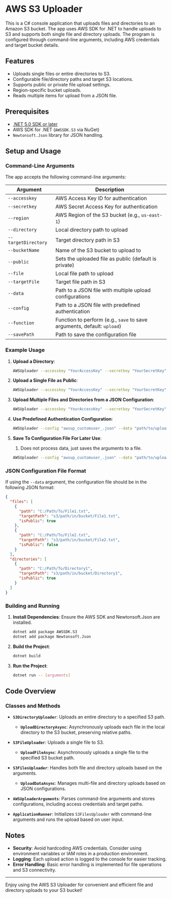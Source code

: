 # AWS S3 Uploader

This is a C# console application that uploads files and directories to an Amazon S3 bucket. The app uses AWS SDK for .NET to handle uploads to S3 and supports both single file and directory uploads. The program is configured through command-line arguments, including AWS credentials and target bucket details.

## Features

- Uploads single files or entire directories to S3.
- Configurable file/directory paths and target S3 locations.
- Supports public or private file upload settings.
- Region-specific bucket uploads.
- Reads multiple items for upload from a JSON file.

## Prerequisites

- [.NET 5.0 SDK or later](https://dotnet.microsoft.com/download)
- AWS SDK for .NET (`AWSSDK.S3` via NuGet)
- `Newtonsoft.Json` library for JSON handling.

## Setup and Usage

### Command-Line Arguments

The app accepts the following command-line arguments:

| Argument            | Description                                             |
| ------------------- | ------------------------------------------------------- |
| `--accesskey`       | AWS Access Key ID for authentication                    |
| `--secretkey`       | AWS Secret Access Key for authentication                |
| `--region`          | AWS Region of the S3 bucket (e.g., `us-east-1`)         |
| `--directory`       | Local directory path to upload                          |
| `--targetDirectory` | Target directory path in S3                             |
| `--bucketName`      | Name of the S3 bucket to upload to                      |
| `--public`          | Sets the uploaded file as public (default is private)   |
| `--file`            | Local file path to upload                               |
| `--targetFile`      | Target file path in S3                                  |
| `--data`            | Path to a JSON file with multiple upload configurations |
| `--config`          | Path to a JSON file with predefined authentication      |
| `--function`        | Function to perform (e.g., `save` to save arguments, default: `upload`)    |
| `--savePath`        | Path to save the configuration file                     |


### Example Usage

1. **Upload a Directory**:
   
   ```sh
   AWSUploader --accesskey "YourAccessKey" --secretkey "YourSecretKey" --region "us-east-1" --directory "C:\Path\To\Directory" --targetDirectory "s3/path/in/bucket" --bucketName "your-bucket-name"
   ```

2. **Upload a Single File as Public**:
   
   ```sh
   AWSUploader --accesskey "YourAccessKey" --secretkey "YourSecretKey" --region "us-east-1" --file "C:\Path\To\File.txt" --targetFile "s3/path/in/bucket/File.txt" --bucketName "your-bucket-name" --public
   ```

3. **Upload Multiple Files and Directories from a JSON Configuration**:
   
   ```sh
   AWSUploader --accesskey "YourAccessKey" --secretkey "YourSecretKey" --region "us-east-1" --data "path/to/upload-config.json" --bucketName "your-bucket-name"
   ```
4. **Use Predefined Authentication Configuration**:
   ```sh
   AWSUploader --config "awsup_customuser_.json" --data "path/to/upload-config.json" --bucketName "your-bucket-name"
   ```
5. **Save To Configuration File For Later Use**:
    1. Does not process data, just saves the arguments to a file.
   ```sh
   AWSUploader --config "awsup_customuser_.json" --data "path/to/upload-config.json" --bucketName "your-bucket-name" --function save --savePath awsup_customuser_2.json
   ``` 

### JSON Configuration File Format

If using the `--data` argument, the configuration file should be in the following JSON format:

```json
{
  "files": [
    {
      "path": "C:/Path/To/File1.txt",
      "targetPath": "s3/path/in/bucket/File1.txt",
      "isPublic": true
    },
    {
      "path": "C:/Path/To/File2.txt",
      "targetPath": "s3/path/in/bucket/File2.txt",
      "isPublic": false
    }
  ],
  "directories": [
    {
      "path": "C:/Path/To/Directory1",
      "targetPath": "s3/path/in/bucket/Directory1",
      "isPublic": true
    }
  ]
}
```

### Building and Running

1. **Install Dependencies**: Ensure the AWS SDK and Newtonsoft.Json are installed.
   
   ```sh
   dotnet add package AWSSDK.S3
   dotnet add package Newtonsoft.Json
   ```

2. **Build the Project**:
   
   ```sh
   dotnet build
   ```

3. **Run the Project**:
   
   ```sh
   dotnet run -- [arguments]
   ```

## Code Overview

### Classes and Methods

- **`S3DirectoryUploader`**: Uploads an entire directory to a specified S3 path.
  
  - **`UploadDirectoryAsync`**: Asynchronously uploads each file in the local directory to the S3 bucket, preserving relative paths.

- **`S3FileUploader`**: Uploads a single file to S3.
  
  - **`UploadFileAsync`**: Asynchronously uploads a single file to the specified S3 bucket path.

- **`S3FilesUploader`**: Handles both file and directory uploads based on the arguments.
  
  - **`UploadDataAsync`**: Manages multi-file and directory uploads based on JSON configurations.

- **`AWSUploaderArguments`**: Parses command-line arguments and stores configurations, including access credentials and target paths.

- **`ApplicationRunner`**: Initializes `S3FilesUploader` with command-line arguments and runs the upload based on user input.

## Notes

- **Security**: Avoid hardcoding AWS credentials. Consider using environment variables or IAM roles in a production environment.
- **Logging**: Each upload action is logged to the console for easier tracking.
- **Error Handling**: Basic error handling is implemented for file operations and S3 connectivity.

---

Enjoy using the AWS S3 Uploader for convenient and efficient file and directory uploads to your S3 bucket!
